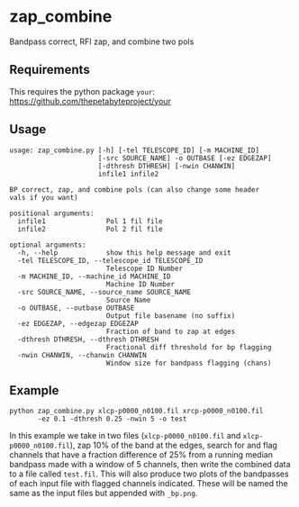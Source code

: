 # zap_combine
Bandpass correct, RFI zap, and combine two pols 

## Requirements 

This requires the python package `your`:  https://github.com/thepetabyteproject/your


## Usage
    
    usage: zap_combine.py [-h] [-tel TELESCOPE_ID] [-m MACHINE_ID]
                          [-src SOURCE_NAME] -o OUTBASE [-ez EDGEZAP]
                          [-dthresh DTHRESH] [-nwin CHANWIN]
                          infile1 infile2
    
    BP correct, zap, and combine pols (can also change some header 
    vals if you want)
    
    positional arguments:
      infile1               Pol 1 fil file
      infile2               Pol 2 fil file
    
    optional arguments:
      -h, --help            show this help message and exit
      -tel TELESCOPE_ID, --telescope_id TELESCOPE_ID
                            Telescope ID Number
      -m MACHINE_ID, --machine_id MACHINE_ID
                            Machine ID Number
      -src SOURCE_NAME, --source_name SOURCE_NAME
                            Source Name
      -o OUTBASE, --outbase OUTBASE
                            Output file basename (no suffix)
      -ez EDGEZAP, --edgezap EDGEZAP
                            Fraction of band to zap at edges
      -dthresh DTHRESH, --dthresh DTHRESH
                            Fractional diff threshold for bp flagging
      -nwin CHANWIN, --chanwin CHANWIN
                            Window size for bandpass flagging (chans)


## Example

    python zap_combine.py xlcp-p0000_n0100.fil xrcp-p0000_n0100.fil 
           -ez 0.1 -dthresh 0.25 -nwin 5 -o test

In this example we take in two files (`xlcp-p0000_n0100.fil` and `xlcp-p0000_n0100.fil`), zap 10% of the band at the edges, search for and flag channels that have a fraction difference of 25% from a running median bandpass made with a window of 5 channels, then write the combined data to a file called `test.fil`.  This will also produce two plots of the bandpasses of each input file with flagged channels indicated.  These will be named the same as the input files but appended with `_bp.png`.


